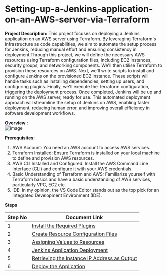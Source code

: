 # Setting-up-a-Jenkins-application-on-an-AWS-server-via-Terraform

**Project Description:**
This project focuses on deploying a Jenkins application on an AWS server using Terraform. By leveraging Terraform's infrastructure as code capabilities, we aim to automate the setup process for Jenkins, reducing manual effort and ensuring consistency in deployment.Through this project, we will define the necessary AWS resources using Terraform configuration files, including EC2 instances, security groups, and networking components. We'll then utilise Terraform to provision these resources on AWS. Next, we'll write scripts to install and configure Jenkins on the provisioned EC2 instance. These scripts will handle tasks such as installing dependencies, setting up users, and configuring plugins. Finally, we'll execute the Terraform configuration, triggering the deployment process. Once completed, Jenkins will be up and running on the AWS server, ready for use. This automated deployment approach will streamline the setup of Jenkins on AWS, enabling faster deployment, reducing human error, and improving overall efficiency in software development workflows.

**Overview :**   		
![image](https://github.com/user-attachments/assets/af8be9c4-fd3f-4bc0-a6e4-30efda612bdd)


**Prerequisites:**
1.	AWS Account: You need an AWS account to access AWS services.
2.	Terraform Installed: Ensure Terraform is installed on your local machine to define and provision AWS resources.
3.	AWS CLI Installed and Configured: Install the AWS Command Line Interface (CLI) and configure it with your AWS credentials.
4.	Basic Understanding of Terraform and AWS: Familiarize yourself with Terraform basics and have a basic understanding of AWS services, particularly VPC, EC2 etc.
5.	IDE: In my opinion, the VS Code Editor stands out as the top pick for an Integrated Development Environment (IDE).

**Steps**

| Step No | Document Link |
| ------ | ------ |
| 1 | [Install the Required Plugins][Step-1] |
| 2 | [Create Resource Configuration Files][Step-2] |
| 3 | [Assigning Values to Resources][Step-3] |
| 4 | [Jenkins Application Deployment][Step-4] |
| 5 | [Retrieving the Instance IP Address as Output][Step-5] |
| 6 | [Deploy the Application][Step-6] |

   [Step-1]: <./Step 1: Install the Required Plugins.md>
   [Step-2]: <./Step 2: Create Resource Configuration Files.md>   
   [Step-3]: <./Step 3: Assigning Values to Resources.md>
   [Step-4]: <./Step 4: Jenkins Application Deployment.md>
   [Step-5]: <./Step 5: Retrieving the Instance IP Address as Output.md>   
   [Step-6]: <./Step 6 : Deploy the Application.md>


